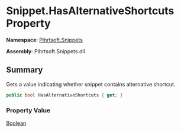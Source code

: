 # Snippet\.HasAlternativeShortcuts Property

**Namespace**: [Pihrtsoft.Snippets](../../README.md)

**Assembly**: Pihrtsoft\.Snippets\.dll

## Summary

Gets a value indicating whether snippet contains alternative shortcut\.

```csharp
public bool HasAlternativeShortcuts { get; }
```

### Property Value

[Boolean](https://docs.microsoft.com/en-us/dotnet/api/system.boolean)

